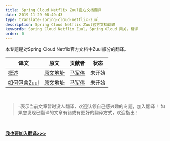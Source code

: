 ```yaml
---
title: Spring Cloud Netflix Zuul官方文档翻译
date: 2019-11-29 08:49:43
type: translate-spring-cloud-netflix-zuul
description: Spring Cloud Netflix Zuul官方文档翻译
keywords: Spring Cloud Netflix Zuul，Spring Cloud 网关，翻译
order: 0
---
```


本专题是对Spring Cloud Netflix官方文档中Zuul部分的翻译。

译文 | 原文 | 贡献者 | 状态
---|---|---|---
[概述](overview.html)  |  [原文地址](https://cloud.spring.io/spring-cloud-static/spring-cloud-netflix/2.2.0.RELEASE/reference/html/#router-and-filter-zuul) | [马军伟](https://github.com/417511458) | 未开始
[如何包含Zuul](how-to-include.html) | [原文地址](https://cloud.spring.io/spring-cloud-static/spring-cloud-netflix/2.2.0.RELEASE/reference/html/#router-and-filter-zuul) | [马军伟](https://github.com/417511458) | 未开始

<br />

> `-`表示当前文章暂时没人翻译，欢迎认领自己感兴趣的专题，加入翻译！
> 如果您发现已翻译的文章有错或有更好的翻译方式，欢迎指出！


<br />

**[我也要加入翻译>>>](/translate/join.html)**

<br />






